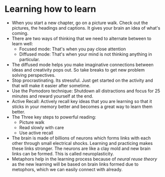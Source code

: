# Learning how to learn

- When you start a new chapter, go on a picture walk. Check out the pictures, the headings and captions. It gives your brain an idea of what's coming.
- There are two ways of thinking that we need to alternate between to learn well:
    - Focused mode: That's when you pay close attention
    - Diffused mode: That's when your mind is not thinking anything in particular. 
- The diffused mode helps you make imaginative connections between ideas and creativity pops out. So take breaks to get new problem solving perspectives.
- Stop procrastinating. Its stressful. Just get started on the activity and that will make it easier after sometime.
- Use the Pomodoro technique: Shutdown all distractions and focus for 25 minutes and reward yourself at the end.
- Active Recall: Actively recall key ideas that you are learning so that it sticks in your memory better and becomes a great way to learn them better.
- The Three key steps to powerful reading:
    - Picture walk
    - Read slowly with care
    - Use active recall
- The brain is made of billions of neurons which forms links with each other through small electrical shocks. Learning and practicing makes these links stronger. The neurons are like a clay mold and new brain links can be formed. This is called neuroplasticity.
- Metaphors help in the learning process because of *neural reuse theory* as the new learning will be based on brain links formed due to metophors, which we can easily connect with already.


